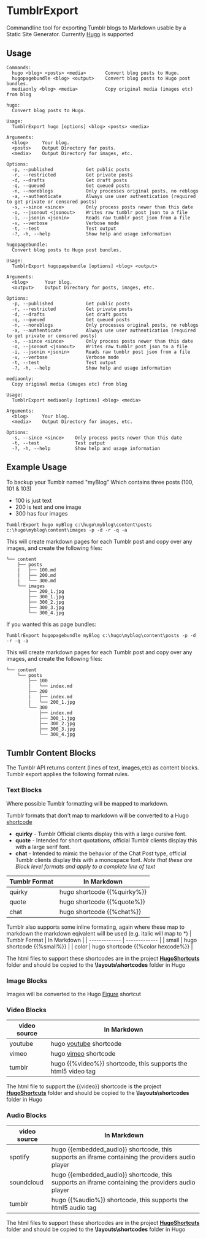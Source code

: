 # TumblrExport

Commandline tool for exporting Tumblr blogs to Markdown usable by a Static Site Generator.
Currently [Hugo](https://gohugo.io/) is supported

## Usage

```
Commands:
  hugo <blog> <posts> <media>       Convert blog posts to Hugo.
  hugopagebundle <blog> <output>    Convert blog posts to Hugo post bundles.
  mediaonly <blog> <media>          Copy original media (images etc) from blog
```


```
hugo:
  Convert blog posts to Hugo.

Usage:
  TumblrExport hugo [options] <blog> <posts> <media>

Arguments:
  <blog>     Your blog.
  <posts>    Output Directory for posts.
  <media>    Output Directory for images, etc.

Options:
  -p, --published            Get public posts
  -r, --restricted           Get private posts
  -d, --drafts               Get draft posts
  -q, --queued               Get queued posts
  -n, --noreblogs            Only processes original posts, no reblogs
  -a, --authenticate         Always use user authentication (required to get private or censored posts)
  -s, --since <since>        Only process posts newer than this date
  -o, --jsonout <jsonout>    Writes raw tumblr post json to a file
  -i, --jsonin <jsonin>      Reads raw tumblr post json from a file
  -v, --verbose              Verbose mode
  -t, --test                 Test output
  -?, -h, --help             Show help and usage information
```


```
hugopagebundle:
  Convert blog posts to Hugo post bundles.

Usage:
  TumblrExport hugopagebundle [options] <blog> <output>

Arguments:
  <blog>      Your blog.
  <output>    Output Directory for posts, images, etc.

Options:
  -p, --published            Get public posts
  -r, --restricted           Get private posts
  -d, --drafts               Get draft posts
  -q, --queued               Get queued posts
  -n, --noreblogs            Only processes original posts, no reblogs
  -a, --authenticate         Always use user authentication (required to get private or censored posts)
  -s, --since <since>        Only process posts newer than this date
  -o, --jsonout <jsonout>    Writes raw tumblr post json to a file
  -i, --jsonin <jsonin>      Reads raw tumblr post json from a file
  -v, --verbose              Verbose mode
  -t, --test                 Test output
  -?, -h, --help             Show help and usage information
```

   
```
mediaonly:
  Copy original media (images etc) from blog

Usage:
  TumblrExport mediaonly [options] <blog> <media>

Arguments:
  <blog>     Your blog.
  <media>    Output Directory for images, etc.

Options:
  -s, --since <since>    Only process posts newer than this date
  -t, --test             Test output
  -?, -h, --help         Show help and usage information
```

## Example Usage
To backup your Tumblr named "myBlog"
Which contains three posts (100, 101 & 103)
- 100 is just text
- 200 is text and one image
- 300 has four images
```
TumblrExport hugo myBlog c:\hugo\myblog\content\posts c:\hugo\myblog\content\images -p -d -r -q -a
```
This will create markdown pages for each Tumblr post and copy over any images, and create the following files:

```
└── content
    ├── posts
    |   ├── 100.md 
    |   ├── 200.md 
    |   └── 300.md         
    └── images
        ├── 200_1.jpg
        ├── 300_1.jpg
        ├── 300_2.jpg
        ├── 300_3.jpg
        └── 300_4.jpg 
```
If you wanted this as page bundles:
```
TumblrExport hugopagebundle myBlog c:\hugo\myblog\content\posts -p -d -r -q -a
```
This will create markdown pages for each Tumblr post and copy over any images, and create the following files:

```
└── content
    └── posts
        ├── 100
        |   └── index.md
        ├── 200
        |   ├── index.md
        |   └── 200_1.jpg
        └── 300
            ├── index.md      
            ├── 300_1.jpg
            ├── 300_2.jpg
            ├── 300_3.jpg
            └── 300_4.jpg 
```

## Tumblr Content Blocks
The Tumblr API returns content (lines of text, images,etc) as content blocks.  Tumblr export applies the following format rules.

### Text Blocks
Where possible Tumblr formatting will be mapped to markdown.

Tumblr formats that don't map to markdown will be converted to a Hugo [shortcode](https://gohugo.io/templates/shortcode-templates/)

- **quirky** - Tumblr Official clients display this with a large cursive font.
- **quote** - Intended for short quotations, official Tumblr clients display this with a large serif font.
- **chat** - Intended to mimic the behavior of the Chat Post type, official Tumblr clients display this with a monospace font.
*Note that these are Block level formats and apply to a complete line of text*


| Tumblr Format  | In Markdown |
| ------------- | ------------- |
| quirky | hugo shortcode {{%quirky%}} |
| quote  | hugo shortcode {{%quote%}}  |
| chat  | hugo shortcode {{%chat%}}  |

Tumblr also supports some inline formating, again where these map to markdown the markdown eqivalent will be used (e.g. italic will map to \*)
| Tumblr Format  | In Markdown |
| ------------- | ------------- |
| small | hugo shortcode {{%small%}} |
| color  | hugo shortcode {{%color hexcode%}}  |

The html files to support these shortcodes are in the project **[HugoShortcuts](https://github.com/noelanderson/TumblrExport/tree/master/HugoShortcuts)** folder and should be copied to the **\\layouts\\shortcodes** folder in Hugo

### Image Blocks
Images will be converted to the Hugo [Figure](https://gohugo.io/content-management/shortcodes/#figure) shortcut

### Video Blocks
| video source  | In Markdown |
| ------------- | ------------- |
| youtube | hugo [youtube](https://gohugo.io/content-management/shortcodes/#youtube) shortcode  |
| vimeo  | hugo [vimeo](https://gohugo.io/content-management/shortcodes/#vimeo) shortcode  |
| tumblr  | hugo {{%video%}} shortcode,  this supports the html5 video tag |
The html file to support the {{video}} shortcode is the project **[HugoShortcuts](https://github.com/noelanderson/TumblrExport/tree/master/HugoShortcuts)** folder and should be copied to the **\\layouts\\shortcodes** folder in Hugo

### Audio Blocks
| video source  | In Markdown |
| ------------- | ------------- |
| spotify | hugo {{embedded_audio}} shortcode, this supports an iframe containing the providers audio player  |
| soundcloud  | hugo {{embedded_audio}} shortcode, this supports an iframe containing the providers audio player  |
| tumblr  | hugo {{%audio%}} shortcode, this supports the html5 audio tag |
The html files to support these shortcodes are in the project **[HugoShortcuts](https://github.com/noelanderson/TumblrExport/tree/master/HugoShortcuts)** folder and should be copied to the **\\layouts\\shortcodes** folder in Hugo
